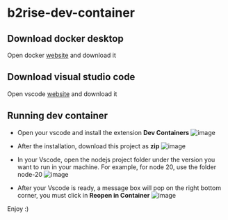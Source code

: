 # b2rise-dev-container

## Download docker desktop

Open docker [website](https://www.docker.com/get-started/) and download it

## Download visual studio code

Open vscode [website](https://code.visualstudio.com/) and download it

## Running dev container

- Open your vscode and install the extension **Dev Containers**
![image](https://github.com/VAEES/b2rise-dev-container/assets/57117426/87e20a1d-e38a-4b65-a411-32684ee20699)
 
- After the installation, download this project as **zip**
![image](https://github.com/VAEES/b2rise-dev-container/assets/57117426/0336975a-7495-4c0d-85f6-298e5fa1ed4f)

- In your Vscode, open the nodejs project folder under the version you want to run in your machine. For example, for node 20, use the folder node-20
![image](https://github.com/VAEES/b2rise-dev-container/assets/57117426/063608bc-7302-43e7-bc3e-e85ebdb056b7)

- After your Vscode is ready, a message box will pop on the right bottom corner, you must click in **Reopen in Container**
![image](https://github.com/VAEES/b2rise-dev-container/assets/57117426/6561198d-5475-4156-ba79-4f676ca2b8e6)

Enjoy :)

